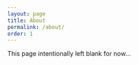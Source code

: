 ```yaml
---
layout: page
title: About
permalink: /about/
order: 1
---
```


This page intentionally left blank for now...
